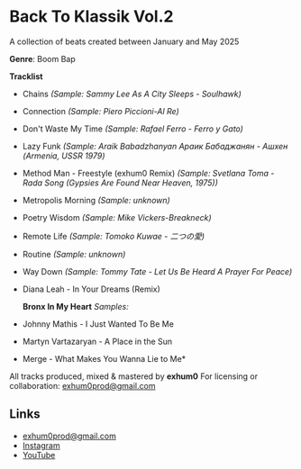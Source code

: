 # Back To Klassik Vol.2

A collection of beats created between January and May 2025

**Genre**: Boom Bap

**Tracklist**

- Chains _(Sample: Sammy Lee As A City Sleeps - Soulhawk)_
- Connection _(Sample: Piero Piccioni-Al Re)_
- Don't Waste My Time _(Sample: Rafael Ferro - Ferro y Gato)_
- Lazy Funk _(Sample: Araik Babadzhanyan Араик Бабаджанян - Ашхен (Armenia, USSR 1979)_
- Method Man - Freestyle (exhum0 Remix) _(Sample: Svetlana Toma - Rada Song (Gypsies Are Found Near Heaven, 1975))_
- Metropolis Morning _(Sample: unknown)_
- Poetry Wisdom _(Sample: Mike Vickers-Breakneck)_
- Remote Life _(Sample: Tomoko Kuwae - 二つの愛)_
- Routine _(Sample: unknown)_
- Way Down _(Sample: Tommy Tate - Let Us Be Heard A Prayer For Peace)_
- Diana Leah - In Your Dreams (Remix)

  **Bronx In My Heart**
  _Samples:_

- Johnny Mathis - I Just Wanted To Be Me
- Martyn Vartazaryan - A Place in the Sun
- Merge - What Makes You Wanna Lie to Me\*

All tracks produced, mixed & mastered by **exhum0**
For licensing or collaboration: exhum0prod@gmail.com

## Links

- [exhum0prod@gmail.com](exhum0prod@gmail.com)
- [Instagram](https://www.instagram.com/exhum0)
- [YouTube](https://www.youtube.com/@exhum0)

